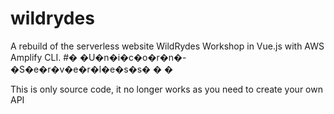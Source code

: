 # wildrydes

A rebuild of the serverless website WildRydes Workshop in Vue.js with AWS Amplify CLI.
#� �U�n�i�c�o�r�n�-�S�e�r�v�e�r�l�e�s�s�
�
�

This is only source code, it no longer works as you need to create your own API
